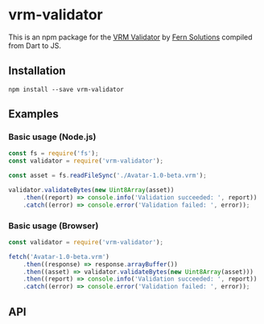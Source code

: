 # vrm-validator

This is an npm package for the [VRM Validator](https://github.com/mrxz/glTF-Validator/) by [Fern Solutions](https://fern.solutions) compiled from Dart to JS.

## Installation

```
npm install --save vrm-validator
```

## Examples

### Basic usage (Node.js)

```javascript
const fs = require('fs');
const validator = require('vrm-validator');

const asset = fs.readFileSync('./Avatar-1.0-beta.vrm');

validator.validateBytes(new Uint8Array(asset))
    .then((report) => console.info('Validation succeeded: ', report))
    .catch((error) => console.error('Validation failed: ', error));
```

### Basic usage (Browser)

```javascript
const validator = require('vrm-validator');

fetch('Avatar-1.0-beta.vrm')
    .then((response) => response.arrayBuffer())
    .then((asset) => validator.validateBytes(new Uint8Array(asset)))
    .then((report) => console.info('Validation succeeded: ', report))
    .catch((error) => console.error('Validation failed: ', error));
```

## API
